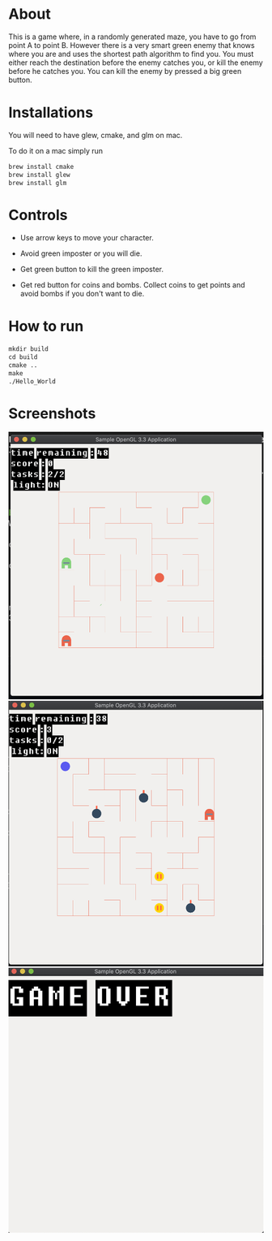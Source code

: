 # About

This is a game where, in a randomly generated maze, you have to go from point A to point B. However there is a very smart green enemy that knows where you are and uses the shortest path algorithm to find you. You must either reach the destination before the enemy catches you, or kill the enemy before he catches you. You can kill the enemy by pressed a big green button.

# Installations
You will need to have glew, cmake, and glm on mac.

To do it on a mac simply run
```
brew install cmake
brew install glew
brew install glm
```

# Controls


- Use arrow keys to move your character.

- Avoid green imposter or you will die.

- Get green button to kill the green imposter.

- Get red button for coins and bombs. Collect coins to get points and avoid bombs if you don't want to die.


# How to run
```code
mkdir build
cd build
cmake ..
make
./Hello_World
```


# Screenshots

![](./imgs/s1.png)
![](./imgs/s2.png)
![](./imgs/s3.png)
